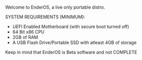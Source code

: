 Welcome to EnderOS, a live only portable distro.

SYSTEM REQUIREMENTS (MINIMUM):

- UEFI Enabled Motherboard (with secure boot turned off)
- 64 Bit x86 CPU
- 2GB of RAM
- A USB Flash Drive/Portable SSD with atleast 4GB of storage

Keep in mind that EnderOS is Beta software and not COMPLETE
